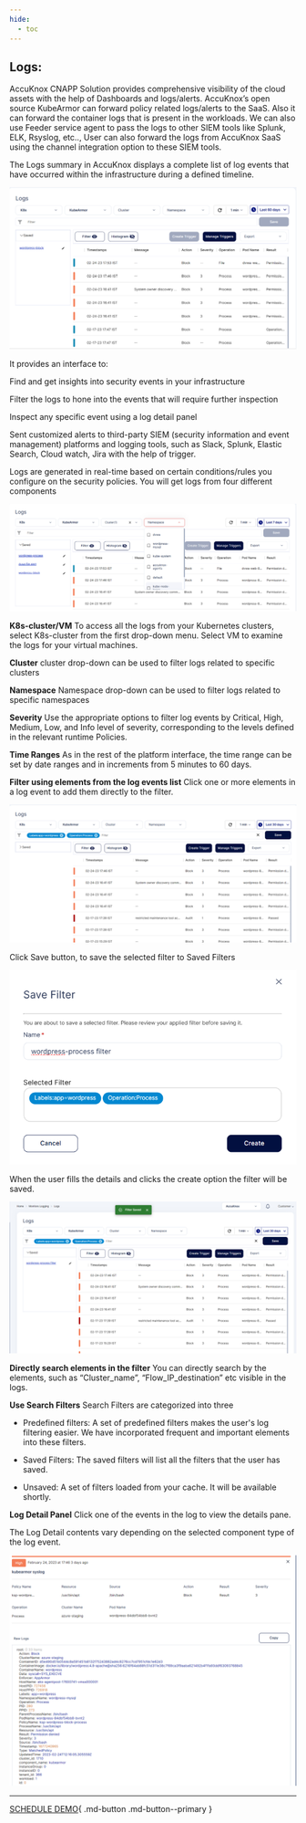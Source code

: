 ```yaml
---
hide:
  - toc
---
```

## **Logs:** 

AccuKnox CNAPP Solution provides comprehensive visibility of the cloud assets with the help of Dashboards and logs/alerts. AccuKnox’s open source KubeArmor can forward policy related logs/alerts to the SaaS. Also it can forward the container logs that is present in the workloads. We can also use Feeder service agent to pass the logs to other SIEM tools like Splunk, ELK, Rsyslog, etc.., User can also forward the logs from AccuKnox SaaS using the channel integration option to these SIEM tools. 

The Logs summary in AccuKnox displays a complete list of log events that have occurred within the infrastructure during a defined timeline.

![](/saas/images/logs-dash.png)

It provides an interface to:

Find and get insights into security events in your infrastructure

Filter the logs to hone into the events that will require further inspection

Inspect any specific event using a log detail panel

Sent customized alerts to third-party SIEM (security information and event management) platforms and logging tools, such as Slack, Splunk, Elastic Search, Cloud watch, Jira with the help of trigger.

Logs are generated in real-time based on certain conditions/rules you configure on the security policies. You will get logs from four different components

![](/saas/images/logs-1.png)
 

**K8s-cluster/VM**
To access all the logs from your Kubernetes clusters, select K8s-cluster from the first drop-down menu. Select VM to examine the logs for your virtual machines.

**Cluster**
cluster drop-down can be used to filter logs related to specific clusters

**Namespace**
Namespace drop-down can be used to filter logs related to specific namespaces

**Severity**
Use the appropriate options to filter log events by Critical, High, Medium, Low, and Info level of severity, corresponding to the levels defined in the relevant runtime Policies.

**Time Ranges**
As in the rest of the platform interface, the time range can be set by date ranges and in increments from 5 minutes to 60 days.

**Filter using elements from the log events list**
Click one or more elements in a log event to add them directly to the filter.

![](/saas/images/logs-filter.png)
 

Click Save button, to save the selected filter to Saved Filters

![](/saas/images/save-filter.png)

When the user fills the details and clicks the create option the filter will be saved. 

![](/saas/images/logs-saved-filter.png)

**Directly search elements in the filter**
You can directly search by the elements, such as “Cluster_name”, “Flow_IP_destination” etc visible in the logs.


**Use Search Filters**
Search Filters are categorized into three

+ Predefined filters: A set of predefined filters makes the user's log filtering easier. We have incorporated frequent and important elements into these filters.

+ Saved Filters: The saved filters will list all the filters that the user has saved.

+ Unsaved: A set of filters loaded from your cache. It will be available shortly.
 

**Log Detail Panel**
Click one of the events in the log to view the details pane.

The Log Detail contents vary depending on the selected component type of the log event.

![](/saas/images/logs-panel.png)

- - - 
[SCHEDULE DEMO](https://www.accuknox.com/contact-us){ .md-button .md-button--primary }